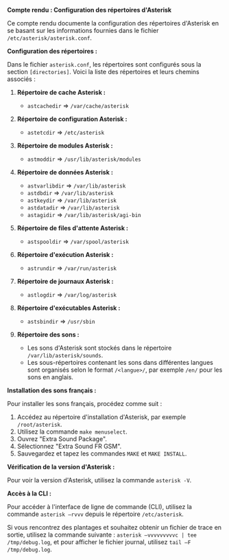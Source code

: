 **Compte rendu : Configuration des répertoires d'Asterisk**

Ce compte rendu documente la configuration des répertoires d'Asterisk en se basant sur les informations fournies dans le fichier `/etc/asterisk/asterisk.conf`.

**Configuration des répertoires :**

Dans le fichier `asterisk.conf`, les répertoires sont configurés sous la section `[directories]`. Voici la liste des répertoires et leurs chemins associés :

1. **Répertoire de cache Asterisk :**
   - `astcachedir` => `/var/cache/asterisk`

2. **Répertoire de configuration Asterisk :**
   - `astetcdir` => `/etc/asterisk`

3. **Répertoire de modules Asterisk :**
   - `astmoddir` => `/usr/lib/asterisk/modules`

4. **Répertoire de données Asterisk :**
   - `astvarlibdir` => `/var/lib/asterisk`
   - `astdbdir` => `/var/lib/asterisk`
   - `astkeydir` => `/var/lib/asterisk`
   - `astdatadir` => `/var/lib/asterisk`
   - `astagidir` => `/var/lib/asterisk/agi-bin`

5. **Répertoire de files d'attente Asterisk :**
   - `astspooldir` => `/var/spool/asterisk`

6. **Répertoire d'exécution Asterisk :**
   - `astrundir` => `/var/run/asterisk`

7. **Répertoire de journaux Asterisk :**
   - `astlogdir` => `/var/log/asterisk`

8. **Répertoire d'exécutables Asterisk :**
   - `astsbindir` => `/usr/sbin`

9. **Répertoire des sons :**
   - Les sons d'Asterisk sont stockés dans le répertoire `/var/lib/asterisk/sounds`.
   - Les sous-répertoires contenant les sons dans différentes langues sont organisés selon le format `/<langue>/`, par exemple `/en/` pour les sons en anglais.

**Installation des sons français :**

Pour installer les sons français, procédez comme suit :

1. Accédez au répertoire d'installation d'Asterisk, par exemple `/root/asterisk`.
2. Utilisez la commande `make menuselect`.
3. Ouvrez "Extra Sound Package".
4. Sélectionnez "Extra Sound FR GSM".
5. Sauvegardez et tapez les commandes `MAKE` et `MAKE INSTALL`.

**Vérification de la version d'Asterisk :**

Pour voir la version d'Asterisk, utilisez la commande `asterisk -V`.

**Accès à la CLI :**

Pour accéder à l'interface de ligne de commande (CLI), utilisez la commande `asterisk –rvvv` depuis le répertoire `/etc/asterisk`.

Si vous rencontrez des plantages et souhaitez obtenir un fichier de trace en sortie, utilisez la commande suivante : `asterisk –vvvvvvvvvc | tee /tmp/debug.log`, et pour afficher le fichier journal, utilisez `tail –F /tmp/debug.log`.
